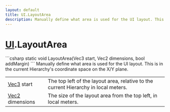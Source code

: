 ```yaml
---
layout: default
title: UI.LayoutArea
description: Manually define what area is used for the UI layout. This is in the current Hierarchy's coordinate space on the X/Y plane.
---
```

# [UI]({{site.url}}/Pages/StereoKit/UI.html).LayoutArea

<div class='signature' markdown='1'>
```csharp
static void LayoutArea(Vec3 start, Vec2 dimensions, bool addMargin)
```
Manually define what area is used for the UI layout. This
is in the current Hierarchy's coordinate space on the X/Y plane.
</div>

|  |  |
|--|--|
|[Vec3]({{site.url}}/Pages/StereoKit/Vec3.html) start|The top left of the layout area, relative to             the current Hierarchy in local meters.|
|[Vec2]({{site.url}}/Pages/StereoKit/Vec2.html) dimensions|The size of the layout area from the top             left, in local meters.|




